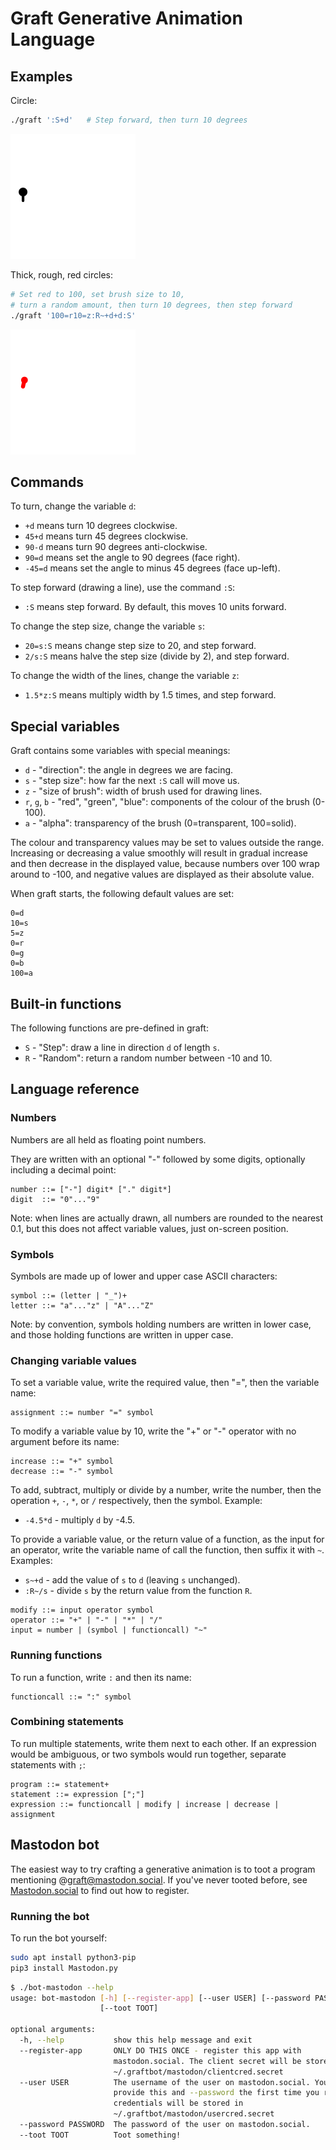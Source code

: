 # Graft Generative Animation Language

## Examples

Circle:

```bash
./graft ':S+d'   # Step forward, then turn 10 degrees
```

![](images/circle.gif)

Thick, rough, red circles:

```bash
# Set red to 100, set brush size to 10,
# turn a random amount, then turn 10 degrees, then step forward
./graft '100=r10=z:R~+d+d:S'
```

![](images/rough-circle.gif)

## Commands

To turn, change the variable `d`:

* `+d` means turn 10 degrees clockwise.
* `45+d` means turn 45 degrees clockwise.
* `90-d` means turn 90 degrees anti-clockwise.
* `90=d` means set the angle to 90 degrees (face right).
* `-45=d` means set the angle to minus 45 degrees (face up-left).

To step forward (drawing a line), use the command `:S`:

* `:S` means step forward.  By default, this moves 10 units forward.

To change the step size, change the variable `s`:

* `20=s:S` means change step size to 20, and step forward.
* `2/s:S` means halve the step size (divide by 2), and step forward.

To change the width of the lines, change the variable `z`:

* `1.5*z:S` means multiply width by 1.5 times, and step forward.

## Special variables

Graft contains some variables with special meanings:

* `d` - "direction": the angle in degrees we are facing.
* `s` - "step size": how far the next `:S` call will move us.
* `z` - "size of brush": width of brush used for drawing lines.
* `r`, `g`, `b` - "red", "green", "blue": components of the colour of the
   brush (0-100).
* `a` - "alpha": transparency of the brush (0=transparent, 100=solid).

The colour and transparency values may be set to values outside the range.
Increasing or decreasing a value smoothly will result in gradual increase and
then decrease in the displayed value, because numbers over 100 wrap around to
-100, and negative values are displayed as their absolute value.

When graft starts, the following default values are set:

```graft
0=d
10=s
5=z
0=r
0=g
0=b
100=a
```

## Built-in functions

The following functions are pre-defined in graft:

* `S` - "Step": draw a line in direction `d` of length `s`.
* `R` - "Random": return a random number between -10 and 10.

## Language reference

### Numbers

Numbers are all held as floating point numbers.

They are written with an optional "-" followed by some digits, optionally
including a decimal point:

```
number ::= ["-"] digit* ["." digit*]
digit  ::= "0"..."9"
```

Note: when lines are actually drawn, all numbers are rounded to the nearest
0.1, but this does not affect variable values, just on-screen position.

### Symbols

Symbols are made up of lower and upper case ASCII characters:

```
symbol ::= (letter | "_")+
letter ::= "a"..."z" | "A"..."Z"
```

Note: by convention, symbols holding numbers are written in lower case, and
those holding functions are written in upper case.

### Changing variable values

To set a variable value, write the required value, then "=", then the variable
name:

```
assignment ::= number "=" symbol
```

To modify a variable value by 10, write the "+" or "-" operator with no
argument before its name:

```
increase ::= "+" symbol
decrease ::= "-" symbol
```

To add, subtract, multiply or divide by a number, write the number, then
the operation `+`, `-`, `*`, or `/` respectively, then the symbol.  Example:

* `-4.5*d` - multiply `d` by -4.5.

To provide a variable value, or the return value of a function, as the
input for an operator, write the variable name of call the function, then
suffix it with `~`.  Examples:

* `s~+d` - add the value of `s` to `d` (leaving `s` unchanged).
* `:R~/s` - divide `s` by the return value from the function `R`.

```
modify ::= input operator symbol
operator ::= "+" | "-" | "*" | "/"
input = number | (symbol | functioncall) "~"
```

### Running functions

To run a function, write `:` and then its name:

```
functioncall ::= ":" symbol
```

### Combining statements

To run multiple statements, write them next to each other.  If an expression
would be ambiguous, or two symbols would run together, separate statements
with `;`:

```
program ::= statement+
statement ::= expression [";"]
expression ::= functioncall | modify | increase | decrease | assignment
```

## Mastodon bot

The easiest way to try crafting a generative animation is to toot a program
mentioning @graft@mastodon.social.  If you've never tooted before, see
[Mastodon.social](https://mastodon.social) to find out how to register.

### Running the bot

To run the bot yourself:

```bash
sudo apt install python3-pip
pip3 install Mastodon.py
```

```bash
$ ./bot-mastodon --help
usage: bot-mastodon [-h] [--register-app] [--user USER] [--password PASSWORD]
                    [--toot TOOT]

optional arguments:
  -h, --help           show this help message and exit
  --register-app       ONLY DO THIS ONCE - register this app with
                       mastodon.social. The client secret will be stored in
                       ~/.graftbot/mastodon/clientcred.secret
  --user USER          The username of the user on mastodon.social. You must
                       provide this and --password the first time you run. The
                       credentials will be stored in
                       ~/.graftbot/mastodon/usercred.secret
  --password PASSWORD  The password of the user on mastodon.social.
  --toot TOOT          Toot something!
```
